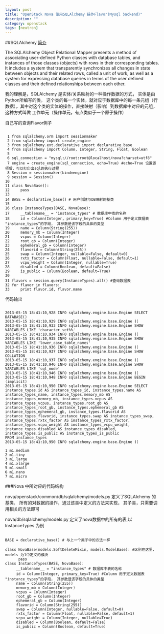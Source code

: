 ```yaml
---
layout: post
title: "OpenStack Nova 使用SQLAlchemy 操作Flavor(Mysql backend)"
description: ""
category: openstack
tags: [neutron]
---
```


##SQLAlchemy [简介]

The SQLAlchemy Object Relational Mapper presents a method of associating user-defined Python classes with database tables, and instances of those classes (objects) with rows in their corresponding tables. It includes a system that transparently synchronizes all changes in state between objects and their related rows, called a unit of work, as well as a system for expressing database queries in terms of the user defined classes and their defined relationships between each other.

我的理解是，SQLAlchemy 是实体/关系映射的一种操作数据的方式， 实体是由Python所编写的类， 这个类的每一个实体，就对应于数据库中的每一条元组（行数据）。其中对这个类的实体的操作，直接映射（影响）到数据库中对应的元组， 这种方式叫做 工作单元（操作单元，有点类似于一个原子操作）

自己写的查询Flavor例子
<pre><code>
 1 from sqlalchemy.orm import sessionmaker
 2 from sqlalchemy import create_engine
 3 from sqlalchemy.ext.declarative import declarative_base
 4 from sqlalchemy import Column, Integer, String, Float, Boolean
 5
 6 sql_connection = "mysql://root:root@localhost/nova?charset=utf8"
 7 engine = create_engine(sql_connection, echo=True) #echo=True 设置该项后，可以打印出sql的执行过程
 8 Session = sessionmaker(bind=engine)
 9 session = Session()
10
11 class NovaBase():
12     pass
13
14 BASE = declarative_base() # 用户创建与DB映射的基类
15
16 class InstanceTypes(BASE, NovaBase):
17     __tablename__ = "instance_types" # 数据库中表的名称
18     id = Column(Integer, primary_key=True) #Column 用于定义数据表 "instance_types”的字段， 其参数是该字段的具体的类型
19     name = Column(String(255))
20     memory_mb = Column(Integer)
21     vcpus = Column(Integer)
22     root_gb = Column(Integer)
23     ephemeral_gb = Column(Integer)
24     flavorid = Column(String(255))
25     swap = Column(Integer, nullable=False, default=0)
26     rxtx_factor = Column(Float, nullable=False, default=1)
27     vcpu_weight = Column(Integer, nullable=True)
28     disabled = Column(Boolean, default=False)
29     is_public = Column(Boolean, default=True)
30
31 flavors = session.query(InstanceTypes).all() #查询数据表
32 for flavor in flavors:
33     print flavor.id, flavor.name
</code></pre>
代码输出

<pre><code>
2013-05-15 18:41:10,928 INFO sqlalchemy.engine.base.Engine SELECT DATABASE()
2013-05-15 18:41:10,929 INFO sqlalchemy.engine.base.Engine ()
2013-05-15 18:41:10,933 INFO sqlalchemy.engine.base.Engine SHOW VARIABLES LIKE 'character_set%%'
2013-05-15 18:41:10,934 INFO sqlalchemy.engine.base.Engine ()
2013-05-15 18:41:10,935 INFO sqlalchemy.engine.base.Engine SHOW VARIABLES LIKE 'lower_case_table_names'
2013-05-15 18:41:10,936 INFO sqlalchemy.engine.base.Engine ()
2013-05-15 18:41:10,937 INFO sqlalchemy.engine.base.Engine SHOW COLLATION
2013-05-15 18:41:10,937 INFO sqlalchemy.engine.base.Engine ()
2013-05-15 18:41:10,946 INFO sqlalchemy.engine.base.Engine SHOW VARIABLES LIKE 'sql_mode'
2013-05-15 18:41:10,946 INFO sqlalchemy.engine.base.Engine ()
2013-05-15 18:41:10,948 INFO sqlalchemy.engine.base.Engine BEGIN (implicit)
2013-05-15 18:41:10,950 INFO sqlalchemy.engine.base.Engine SELECT instance_types.id AS instance_types_id, instance_types.name AS instance_types_name, instance_types.memory_mb AS instance_types_memory_mb, instance_types.vcpus AS instance_types_vcpus, instance_types.root_gb AS instance_types_root_gb, instance_types.ephemeral_gb AS instance_types_ephemeral_gb, instance_types.flavorid AS instance_types_flavorid, instance_types.swap AS instance_types_swap, instance_types.rxtx_factor AS instance_types_rxtx_factor, instance_types.vcpu_weight AS instance_types_vcpu_weight, instance_types.disabled AS instance_types_disabled, instance_types.is_public AS instance_types_is_public
FROM instance_types
2013-05-15 18:41:10,950 INFO sqlalchemy.engine.base.Engine ()

1 m1.medium
2 m1.tiny
3 m1.large
4 m1.xlarge
5 m1.small
6 m1.nano
7 m1.micro
</code></pre>

###Nova 中所对应的代码结构

nova/openstack/common/db/sqlalchemy/models.py 定义了SQLAlchemy 的基类， 所有的对数据的操作，通过该类中定义的方法来实现， 其子类，只需要调用相关的方法即可

nova/db/sqlalchemy/models.py 定义了nova数据中的所有的表,以InstanceTypes 为例

<pre><code>
BASE = declarative_base() # 与上一个类子中的方法一样

class NovaBase(models.SoftDeleteMixin, models.ModelBase): #区别在这里， models 为1中定义的模块
      pass
class InstanceTypes(BASE, NovaBase):
     __tablename__ = "instance_types" # 数据库中表的名称
     id = Column(Integer, primary_key=True) #Column 用于定义数据表 "instance_types”的字段， 其参数是该字段的具体的类型
     name = Column(String(255))
     memory_mb = Column(Integer)
     vcpus = Column(Integer)
     root_gb = Column(Integer)
     ephemeral_gb = Column(Integer)
     flavorid = Column(String(255))
     swap = Column(Integer, nullable=False, default=0)
     rxtx_factor = Column(Float, nullable=False, default=1)
     vcpu_weight = Column(Integer, nullable=True)
     disabled = Column(Boolean, default=False)
     is_public = Column(Boolean, default=True)
</code></pre>

[简介]:http://docs.sqlalchemy.org/en/rel_0_8/orm/tutorial.html
